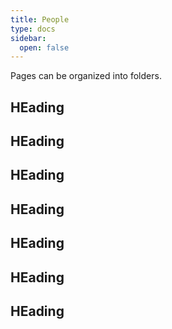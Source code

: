 ```yaml
---
title: People
type: docs
sidebar:
  open: false
---
```


Pages can be organized into folders.

## HEading

## HEading

## HEading

## HEading

## HEading

## HEading

## HEading
